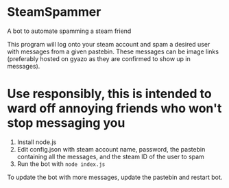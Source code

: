 # SteamSpammer
A bot to automate spamming a steam friend

This program will log onto your steam account and spam a desired user with messages from a given pastebin. These messages can be image links (preferably hosted on gyazo as they are confirmed to show up in messages).

# Use responsibly, this is intended to ward off annoying friends who won't stop messaging you

1. Install node.js
2. Edit config.json with steam account name, password, the pastebin containing all the messages, and the steam ID of the user to spam
3. Run the bot with `node index.js`

To update the bot with more messages, update the pastebin and restart bot.
